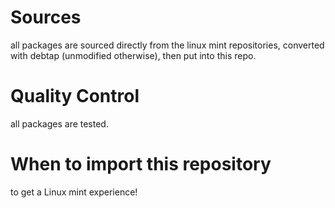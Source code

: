 # Sources
all packages are sourced directly from the linux mint repositories, converted with debtap (unmodified otherwise), then put into this repo.
# Quality Control
all packages are tested.
# When to import this repository
to get a Linux mint experience!
